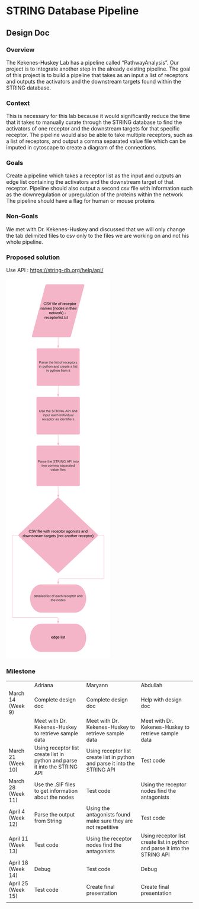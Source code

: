 
# STRING Database Pipeline #

## Design Doc ##

### Overview ###

  The Kekenes-Huskey Lab has a pipeline called “PathwayAnalysis”. Our project is to integrate another step in the already existing pipeline. The goal of this project is to build a pipeline that takes as an input a list of receptors and outputs the activators and the downstream targets found within the STRING database. 
  
### Context ###

  This is necessary for this lab because it would significantly reduce the time that it takes to manually curate through the STRING database to find the activators of one receptor and the downstream targets for that specific receptor. The pipeline would also be able to take multiple receptors, such as a list of receptors, and output a comma separated value file which can be imputed in cytoscape to create a diagram of the connections. 
  
### Goals ##
  Create a pipeline which takes a receptor list as the input and outputs an edge list containing the activators and the downstream target of that receptor.
Pipeline should also output a second csv file with information such as the downregulation or upregulation of the proteins within the network
The pipeline should have a flag for human or mouse proteins

### Non-Goals ### 
  We met with Dr. Kekenes-Huskey and discussed that we will only change the tab delimited files to csv only to the files we are working on and not his whole pipeline. 
  
### Proposed solution ###
 
 Use API : https://string-db.org/help/api/ 


![](overview_flowchart.png)


### Milestone ###

|                    |                                                                            |                                                                            |                                                                            |
|--------------------|----------------------------------------------------------------------------|----------------------------------------------------------------------------|----------------------------------------------------------------------------|
|                    | Adriana                                                                    | Maryann                                                                    | Abdullah                                                                   |
| March 14 (Week 9)  | Complete design doc                                                        | Complete design doc                                                        | Help with design doc                                                       |
|                    | Meet with Dr. Kekenes-Huskey to retrieve sample data                       | Meet with Dr. Kekenes-Huskey to retrieve sample data                       | Meet with Dr. Kekenes-Huskey to retrieve sample data                       |
| March 21 (Week 10) | Using receptor list create list in python and parse it into the STRING API | Using receptor list create list in python and parse it into the STRING API | Test code                                                                  |
| March 28 (Week 11) | Use the .SIF files to get information about the nodes                      | Test code                                                                  | Using the receptor nodes find the antagonists                              |
| April 4 (Week 12)  | Parse the output from String                                               | Using the antagonists found make sure they are not repetitive              | Test code                                                                  |
| April 11 (Week 13) | Test code                                                                  | Using the receptor nodes find the antagonists                              | Using receptor list create list in python and parse it into the STRING API |
| April 18 (Week 14) | Debug                                                                      | Test code                                                                  | Debug                                                                      |
| April 25 (Week 15) | Test code                                                                  | Create final presentation                                                  | Create final presentation                                                  |
|                    |

